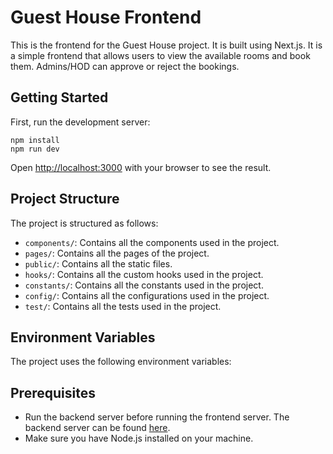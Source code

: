 # Guest House Frontend

This is the frontend for the Guest House project. It is built using Next.js.
It is a simple frontend that allows users to view the available rooms and book them.
Admins/HOD can approve or reject the bookings.

## Getting Started

First, run the development server:

```code
npm install
npm run dev
```

Open [http://localhost:3000](http://localhost:3000) with your browser to see the result.

## Project Structure

The project is structured as follows:

- `components/`: Contains all the components used in the project.
- `pages/`: Contains all the pages of the project.
- `public/`: Contains all the static files.
- `hooks/`: Contains all the custom hooks used in the project.
- `constants/`: Contains all the constants used in the project.
- `config/`: Contains all the configurations used in the project.
- `test/`: Contains all the tests used in the project.

## Environment Variables

The project uses the following environment variables:


## Prerequisites

- Run the backend server before running the frontend server. The backend server can be found [here](../guest_house/README.md).
- Make sure you have Node.js installed on your machine.
